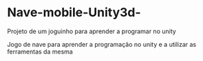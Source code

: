 # Nave-mobile-Unity3d-
Projeto de um joguinho para aprender a programar no unity

Jogo de nave para aprender a programação no unity e a utilizar as ferramentas da mesma
